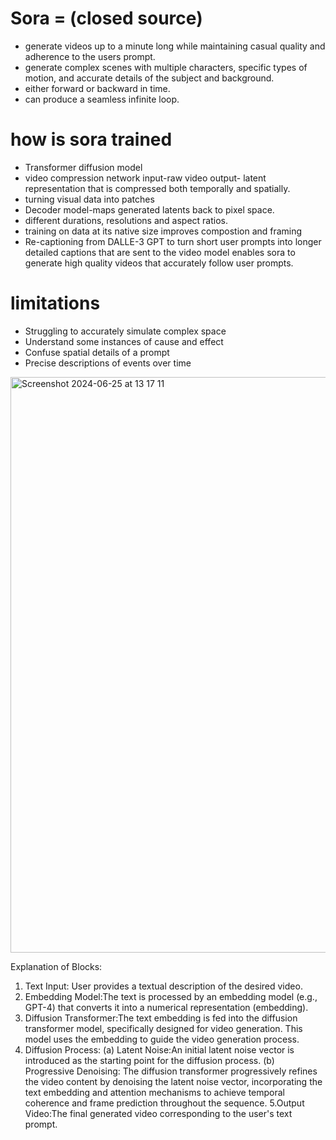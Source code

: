 # Sora = (closed source)

* generate videos up to a minute long while maintaining casual quality and adherence to the users prompt.
* generate complex scenes with multiple characters, specific types of motion, and accurate details of the subject and background.
* either forward or backward in time.
* can produce a seamless infinite loop.

# how is sora trained
* Transformer diffusion model
* video compression network
                    input-raw video
                     output- latent representation that is compressed both temporally and spatially.
* turning visual data into patches
* Decoder model-maps generated latents back to pixel space.
* different durations, resolutions and aspect ratios.
* training on data at its native size
              improves compostion and framing
*  Re-captioning from DALLE-3
                     GPT to turn short user prompts into longer detailed captions that are sent to the video model
                      enables sora to generate high quality videos that accurately follow user prompts.

# limitations
* Struggling to accurately simulate complex space
* Understand some instances of cause and effect
* Confuse spatial details of a prompt
* Precise descriptions of events over time



<img width="921" alt="Screenshot 2024-06-25 at 13 17 11" src="https://github.com/usha3211-coder/Research-Development/assets/150019156/e79770a3-91fc-4e81-9891-eec35ff74ca8">

Explanation of Blocks:

1. Text Input: User provides a textual description of the desired video.
2. Embedding Model:The text is processed by an embedding model (e.g., GPT-4) that converts it into a numerical representation (embedding).
3. Diffusion Transformer:The text embedding is fed into the diffusion transformer model, specifically designed for video generation. This model uses the embedding to guide the video generation process.
4. Diffusion Process:
  (a) Latent Noise:An initial latent noise vector is introduced as the starting point for the diffusion process.
  (b) Progressive Denoising: The diffusion transformer progressively refines the video content by denoising the latent noise vector, incorporating the text embedding and attention mechanisms to achieve temporal coherence and frame prediction throughout the sequence.
5.Output Video:The final generated video corresponding to the user's text prompt.
